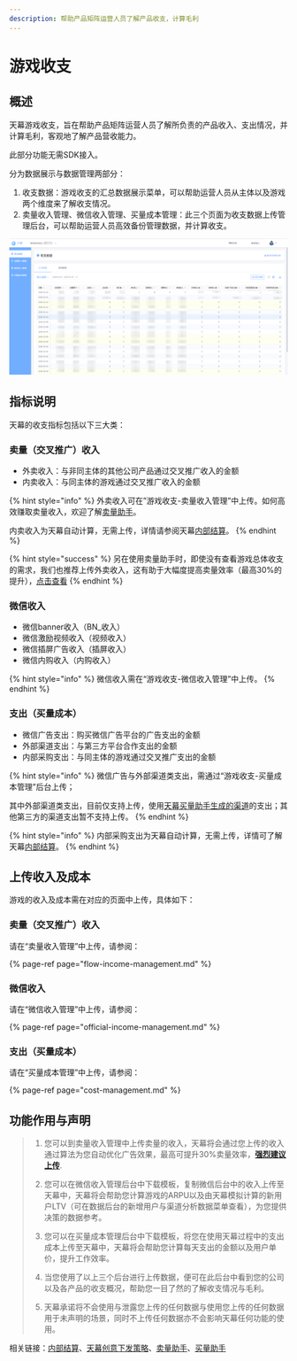 ```yaml
---
description: 帮助产品矩阵运营人员了解产品收支，计算毛利
---
```


# 游戏收支

## **概述**

天幕游戏收支，旨在帮助产品矩阵运营人员了解所负责的产品收入、支出情况，并计算毛利，客观地了解产品营收能力。

此部分功能无需SDK接入。

分为数据展示与数据管理两部分：

1. 收支数据：游戏收支的汇总数据展示菜单，可以帮助运营人员从主体以及游戏两个维度来了解收支情况。
2. 卖量收入管理、微信收入管理、买量成本管理：此三个页面为收支数据上传管理后台，可以帮助运营人员高效备份管理数据，并计算收支。

![&#x6E38;&#x620F;&#x6536;&#x652F;](../../.gitbook/assets/image%20%2857%29.png)

## 指标说明

天幕的收支指标包括以下三大类：

### **卖量（交叉推广）收入**

* 外卖收入：与非同主体的其他公司产品通过交叉推广收入的金额
* 内卖收入：与同主体的游戏通过交叉推广收入的金额

{% hint style="info" %}
外卖收入可在”游戏收支-卖量收入管理”中上传。如何高效赚取卖量收入，欢迎了解[卖量助手](../../selling/)。

内卖收入为天幕自动计算，无需上传，详情请参阅天幕[内部结算](../internal-settlement.md)。
{% endhint %}

{% hint style="success" %}
另在使用卖量助手时，即使没有查看游戏总体收支的需求，我们也推荐上传外卖收入，这有助于大幅度提高卖量效率（最高30%的提升），[点击查看](../../selling/creative-strategy.md#4-wei-shen-me-jian-yi-shang-chuan-mai-liang-shou-ru)
{% endhint %}

### **微信收入**

* 微信banner收入（BN\_收入）
* 微信激励视频收入（视频收入）
* 微信插屏广告收入（插屏收入）
* 微信内购收入（内购收入）

{% hint style="info" %}
微信收入需在“游戏收支-微信收入管理”中上传。
{% endhint %}

### **支出（买量成本）**

* 微信广告支出：购买微信广告平台的广告支出的金额
* 外部渠道支出：与第三方平台合作支出的金额
* 内部采购支出：与同主体的游戏通过交叉推广支出的金额

{% hint style="info" %}
微信广告与外部渠道类支出，需通过“游戏收支-买量成本管理”后台上传；

其中外部渠道类支出，目前仅支持上传，使用[天幕买量助手生成的渠道](../../channel/main-features/channel-management.md)的支出；其他第三方的渠道支出暂不支持上传。
{% endhint %}

{% hint style="info" %}
内部采购支出为天幕自动计算，无需上传，详情可了解天幕[内部结算](../internal-settlement.md)。
{% endhint %}

## 上传收入及成本

游戏的收入及成本需在对应的页面中上传，具体如下：

### 卖量（交叉推广）收入

请在“卖量收入管理”中上传，请参阅：

{% page-ref page="flow-income-management.md" %}

### 微信收入

请在“微信收入管理”中上传，请参阅：

{% page-ref page="official-income-management.md" %}

### **支出（买量成本）**

请在“买量成本管理”中上传，请参阅：

{% page-ref page="cost-management.md" %}

## 功能作用与声明

> 1. 您可以到卖量收入管理中上传卖量的收入，天幕将会通过您上传的收入通过算法为您自动优化广告效果，最高可提升30%卖量效率，[**强烈建议上传**](../../selling/creative-strategy.md#4-wei-shen-me-jian-yi-shang-chuan-shou-ru).
>
> 2. 您可以在微信收入管理后台中下载模板，复制微信后台中的收入上传至天幕中，天幕将会帮助您计算游戏的ARPU以及由天幕模拟计算的新用户LTV（可在数据后台的新增用户与渠道分析数据菜单查看），为您提供决策的数据参考。
>
> 3. 您可以在买量成本管理后台中下载模板，将您在使用天幕过程中的支出成本上传至天幕中，天幕将会帮助您计算每天支出的金额以及用户单价，提升工作效率。
>
> 4. 当您使用了以上三个后台进行上传数据，便可在此后台中看到您的公司以及各产品的收支概况，帮助您一目了然的了解收支情况与毛利。
>
> 5. 天幕承诺将不会使用与泄露您上传的任何数据与使用您上传的任何数据用于未声明的场景，同时不上传任何数据亦不会影响天幕任何功能的使用。

相关链接：[内部结算](../internal-settlement.md)、[天幕创意下发策略](../../selling/creative-strategy.md)、[卖量助手](../../selling/)、[买量助手](../../channel/)

